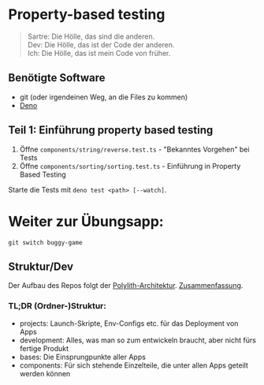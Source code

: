 # Property-based testing

> Sartre: Die Hölle, das sind die anderen.  
> Dev: Die Hölle, das ist der Code der anderen.  
> Ich: Die Hölle, das ist mein Code von früher.

## Benötigte Software

- git (oder irgendeinen Weg, an die Files zu kommen)
- [Deno](https://deno.com/)

## Teil 1: Einführung property based testing

1. Öffne `components/string/reverse.test.ts` - "Bekanntes Vorgehen" bei Tests
2. Öffne `components/sorting/sorting.test.ts` - Einführung in Property Based Testing

Starte die Tests mit `deno test <path> [--watch]`.

# Weiter zur Übungsapp:

`git switch buggy-game`


## Struktur/Dev

Der Aufbau des Repos folgt der [Polylith-Architektur](https://polylith.gitbook.io/polylith/). [Zusammenfassung](https://davidvujic.github.io/python-polylith-docs/workspace/).

### TL;DR (Ordner-)Struktur:

- projects: Launch-Skripte, Env-Configs etc. für das Deployment von Apps
- development: Alles, was man so zum entwickeln braucht, aber nicht fürs fertige Produkt
- bases: Die Einsprungpunkte aller Apps
- components: Für sich stehende Einzelteile, die unter allen Apps geteilt werden können

